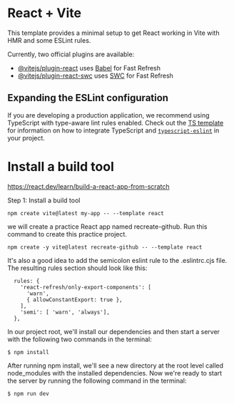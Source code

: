 # React + Vite

This template provides a minimal setup to get React working in Vite with HMR and some ESLint rules.

Currently, two official plugins are available:

- [@vitejs/plugin-react](https://github.com/vitejs/vite-plugin-react/blob/main/packages/plugin-react) uses [Babel](https://babeljs.io/) for Fast Refresh
- [@vitejs/plugin-react-swc](https://github.com/vitejs/vite-plugin-react/blob/main/packages/plugin-react-swc) uses [SWC](https://swc.rs/) for Fast Refresh

## Expanding the ESLint configuration

If you are developing a production application, we recommend using TypeScript with type-aware lint rules enabled. Check out the [TS template](https://github.com/vitejs/vite/tree/main/packages/create-vite/template-react-ts) for information on how to integrate TypeScript and [`typescript-eslint`](https://typescript-eslint.io) in your project.


# Install a build tool
https://react.dev/learn/build-a-react-app-from-scratch

Step 1: Install a build tool
```
npm create vite@latest my-app -- --template react
```

we will create a practice React app named recreate-github.
Run this command to create this practice project.
```
npm create -y vite@latest recreate-github -- --template react
```

It's also a good idea to add the semicolon eslint rule to the .eslintrc.cjs file. The resulting rules section should look like this:
```
  rules: {
    'react-refresh/only-export-components': [
      'warn',
      { allowConstantExport: true },
    ],
    'semi': [ 'warn', 'always'],
  },

```
In our project root, we'll install our dependencies and then start a server with the following two commands in the terminal:
```
$ npm install
```
After running npm install, we'll see a new directory at the root level called node_modules with the installed dependencies. Now we're ready to start the server by running the following command in the terminal:
```
$ npm run dev
```